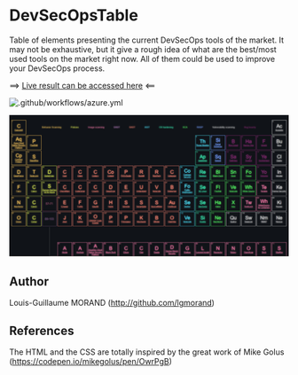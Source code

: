 # DevSecOpsTable

Table of elements presenting the current DevSecOps tools of the market. It may not be exhaustive, but it give a rough idea of what are the best/most used tools on the market right now. All of them could be used to improve your DevSecOps process.

==> [Live result can be accessed here](https://aka.ms/devsecops-table) <==

![.github/workflows/azure.yml](https://github.com/lgmorand/DevSecOpsTable/workflows/.github/workflows/azure.yml/badge.svg)

![Screenshot](./demo.png "Result screenshot")

## Author

Louis-Guillaume MORAND (http://github.com/lgmorand)

## References

The HTML and the CSS are totally inspired by the great work of Mike Golus (https://codepen.io/mikegolus/pen/OwrPgB)
